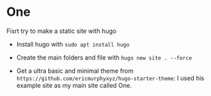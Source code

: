 # One

Fisrt try to make a static site with hugo


- Install hugo with `sudo apt install hugo`

- Create the main folders and file with `hugo new site . --force`

- Get a ultra basic and minimal theme from `https://github.com/ericmurphyxyz/hugo-starter-theme`: I used his example site as my main site called One.

